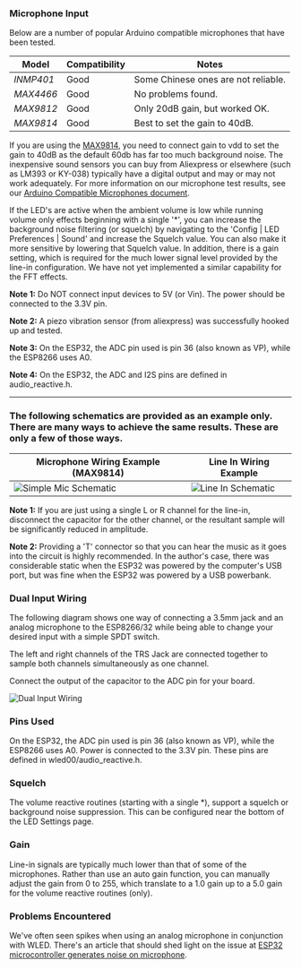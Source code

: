 ### Microphone Input

Below are a number of popular Arduino compatible microphones that have been tested.

Model | Compatibility | Notes
--- | --- | ---
*INMP401* | Good | Some Chinese ones are not reliable.
*MAX4466* | Good | No problems found.
*MAX9812* | Good | Only 20dB gain, but worked OK.
*MAX9814* | Good | Best to set the gain to 40dB.

If you are using the [MAX9814](https://learn.adafruit.com/adafruit-agc-electret-microphone-amplifier-max9814/), you need to connect gain to vdd to set the gain to 40dB as the default 60db has far too much background noise. The inexpensive sound sensors you can buy from Aliexpress or elsewhere (such as LM393 or KY-038) typically have a digital output and may or may not work adequately. For more information on our microphone test results, see our [Arduino Compatible Microphones document](https://github.com/atuline/WLED/blob/assets/docs/Microphones.pdf).

If the LED's are active when the ambient volume is low while running volume only effects beginning with a single '*', you can increase the background noise filtering (or squelch) by navigating to the 'Config | LED Preferences | Sound' and increase the Squelch value. You can also make it more sensitive by lowering that Squelch value. In addition, there is a gain setting, which is required for the much lower signal level provided by the line-in configuration. We have not yet implemented a similar capability for the FFT effects.

**Note 1:** Do NOT connect input devices to 5V (or Vin). The power should be connected to the 3.3V pin.

**Note 2:** A piezo vibration sensor (from aliexpress) was successfully hooked up and tested.

**Note 3:** On the ESP32, the ADC pin used is pin 36 (also known as VP), while the ESP8266 uses A0.

**Note 4:** On the ESP32, the ADC and I2S pins are defined in audio_reactive.h.

***

### The following schematics are provided as an example only. There are many ways to achieve the same results. These are only a few of those ways.

Microphone Wiring Example (MAX9814) | Line In Wiring Example
--- | ---
![Simple Mic Schematic](https://github.com/atuline/WLED/blob/assets/media/WLED_Simple_Mic_Wiring.png) | ![Line In Schematic](https://github.com/atuline/WLED/blob/assets/media/WLED_Line_In_Wiring.png)

**Note 1:** If you are just using a single L or R channel for the line-in, disconnect the capacitor for the other channel, or the resultant sample will be significantly reduced in amplitude.

**Note 2:** Providing a 'T' connector so that you can hear the music as it goes into the circuit is highly recommended. In the author's case, there was considerable static when the ESP32 was powered by the computer's USB port, but was fine when the ESP32 was powered by a USB powerbank.

### Dual Input Wiring
The following diagram shows one way of connecting a 3.5mm jack and an analog microphone to the ESP8266/32 while being able to change your desired input with a simple SPDT switch.

The left and right channels of the TRS Jack are connected together to sample both channels simultaneously as one channel.

Connect the output of the capacitor to the ADC pin for your board.

![Dual Input Wiring](https://github.com/atuline/WLED/blob/assets/media/WLED_Reactive_Adv_Wiring.png)

### Pins Used
On the ESP32, the ADC pin used is pin 36 (also known as VP), while the ESP8266 uses A0. Power is connected to the 3.3V pin. These pins are defined in wled00/audio_reactive.h.

### Squelch
The volume reactive routines (starting with a single *), support a squelch or background noise suppression. This can be configured near the bottom of the LED Settings page.

### Gain
Line-in signals are typically much lower than that of some of the microphones. Rather than use an auto gain function, you can manually adjust the gain from 0 to 255, which translate to a 1.0 gain up to a 5.0 gain for the volume reactive routines (only).

### Problems Encountered
We've often seen spikes when using an analog microphone in conjunction with WLED. There's an article that should shed light on the issue at [ESP32 microcontroller generates noise on microphone](https://electronics.stackexchange.com/questions/368867/esp32-microcontroller-generates-noise-on-microphone).